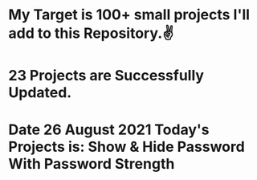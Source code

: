 # My Target is 100+ small projects I'll add to this Repository.✌

# 23 Projects are Successfully Updated.

# Date 26 August 2021 Today's Projects is: Show & Hide Password With Password Strength

